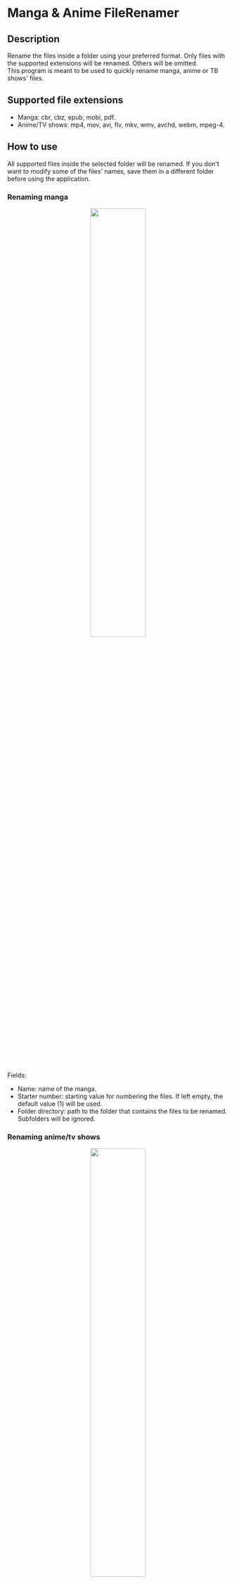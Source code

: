 # Manga & Anime FileRenamer
## Description
Rename the files inside a folder using your preferred format. Only files with the supported extensions will be renamed. Others will be omitted.<br/>
This program is meant to be used to quickly rename manga, anime or TB shows' files.

## Supported file extensions
- Manga: cbr, cbz, epub, mobi, pdf.
- Anime/TV shows: mp4, mov, avi, flv, mkv, wmv, avchd, webm, mpeg-4.

## How to use
All supported files inside the selected folder will be renamed. If you don't want to modify some of the files' names, save them in a different folder before using the application.
### Renaming manga
<p align = center>
  <img src = https://github.com/user-attachments/assets/a07f00fa-37cc-4433-9482-e84b24107908 style ="width:50%; height:50%;">
</p>

Fields:
- Name: name of the manga.
- Starter number: starting value for numbering the files. If left empty, the default value (1) will be used.
- Folder directory: path to the folder that contains the files to be renamed. Subfolders will be ignored.

### Renaming anime/tv shows
<p align = center>
  <img src = https://github.com/user-attachments/assets/73ab1a39-2586-44ac-9fce-c27414a7f6c5 style ="width:50%; height:50%;">
</p>

Fields:
- Name: name of the anime or tv show.
- Starter number: starting value for numbering the files. If left empty, the default value (1) will be used.
- Season number: season number of the anime or TV show. If left empty, the default value (1) will be used.
- Folder directory: path to the folder that contains the files to be renamed. Subfolders will be ignored.

### Creating a new renaming template
<p align = center>
  <img src = https://github.com/user-attachments/assets/6c80cc25-4a47-4cc0-b8c1-8dda1cfb7809 style ="width:75%; height:75%;">
</p>
Both manga and anime templates can contain plain text, as well as the following placeholders (those marked with <code style="color : red">*</code> are compulsory).

For manga:
- <code style="color : red">*</code> {name} : it will be replaced by the contents of the `Name` field.
- <code style="color : red">*</code> {volume_number} : it will be replaced by a number. The files will be numbered in order starting by digit written in the `Starter number` field.

For anime:
- <code style="color : red">*</code> {name} : it will be replaced by the contents of the `Name` field.
- <code style="color : red">*</code> {episode_number} : it will be replaced by a number. The files will be numbered in order starting by digit written in the `Starter number` field.
- {season_number} : it will be replaced by the contents of the `Season number` field.

If you want the numeric values (volume_number, episode_number and season_number) to have a specific number of digits, you can do it by adding <code style="color : green">:0 number_of_digits d</code> at the end of the placeholder.

#### Example of correct renaming templates
`{name} V{volume_number:02d}` -> One Piece V01<br/>
`Manga {name} Volume {volume_number:02d}` -> Manga One Piece Volume 01<br/>
`{name} #{volume_number}` -> One Piece #1<br/>
<br/>
`{name} S{season_number:02d}E{episode_number:02d}` -> One Piece S01E01<br/>
`{name} E{episode_number:02d` -> One Piece E01<br/>
`{name} #{episode_number:03d}` -> One Piece #001<br/>




  
  

  
